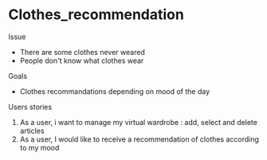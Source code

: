 # Clothes_recommendation

Issue
- There are some clothes never weared
- People don't know what clothes wear

Goals
- Clothes recommandations depending on mood of the day

Users stories
1. As a user, i want to manage my virtual wardrobe : add, select and delete articles
2. As a user, I would like to receive a recommendation of clothes according to my mood
